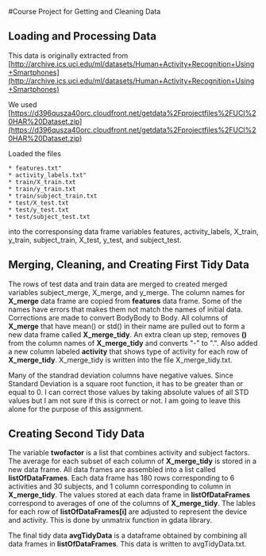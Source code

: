 
#Course Project for Getting and Cleaning Data


## Loading and Processing  Data

This data is originally extracted from 
[http://archive.ics.uci.edu/ml/datasets/Human+Activity+Recognition+Using+Smartphones](http://archive.ics.uci.edu/ml/datasets/Human+Activity+Recognition+Using+Smartphones)

We used 
[https://d396qusza40orc.cloudfront.net/getdata%2Fprojectfiles%2FUCI%20HAR%20Dataset.zip](https://d396qusza40orc.cloudfront.net/getdata%2Fprojectfiles%2FUCI%20HAR%20Dataset.zip)
               
Loaded the files 

    * features.txt"
    * activity_labels.txt"
    * train/X_train.txt
    * train/y_train.txt
    * train/subject_train.txt  
    * test/X_test.txt
    * test/y_test.txt
    * test/subject_test.txt


into the corresponsing data frame variables features, activity_labels, X_train, y_train, subject_train, X_test, y_test, and subject_test.

## Merging, Cleaning, and Creating First Tidy Data

The rows of test data and train data are merged to created merged variables subject_merge, X_merge, and y_merge. The column names for **X_merge** data frame are copied from **features** data frame. Some of the names have errors that makes them not match the names of initial data. Corrections are made to convert BodyBody to Body. All columns of **X_merge** that have mean() or std() in their name are pulled out to form a new data frame called **X_merge_tidy**. An extra clean up step, removes **()** from the column names of **X_merge_tidy** and converts "-" to ".". Also added a new column labeled **activity** that shows type of activity for each row of
**X_merge_tidy**. X_merge_tidy is written into the file X_merge_tidy.txt.

Many of the standrad deviation columns have negative values. Since Standard Deviation is a square root function, it has to be greater than or equal to 0. I can correct those values by taking absolute values of all STD values but I am not sure if this is correct or not. I am going to leave this alone for the purpose of this assignment.

## Creating Second Tidy Data

The variable **twofactor** is a list that combines activity and subject factors. The average for each subset of each column of **X_merge_tidy** is stored in a new data frame. All data frames are assembled into a list called **listOfDataFrames**. Each data frame has 180 rows corresponding to 6 activities and 30 subjects, and 1 column corresponding to column in **X_merge_tidy**. The values stored at each data frame in **listOfDataFrames** correspond to averages of one of the columns of **X_merge_tidy**. The lables for each row of 
**listOfDataFrames[i]** are adjusted to represent the device and activity. This is done by unmatrix function in gdata library. 



The final tidy data **avgTidyData** is a dataframe obtained by combining all data frames in **listOfDataFrames**. This data is written to avgTidyData.txt. 